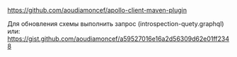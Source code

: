 https://github.com/aoudiamoncef/apollo-client-maven-plugin

Для обновления схемы выполнить запрос (introspection-quety.graphql) или:
https://gist.github.com/aoudiamoncef/a59527016e16a2d56309d62e01ff2348
